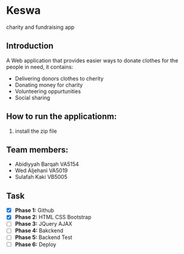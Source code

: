 # Keswa
charity and fundraising app

## Introduction
A Web application that provides easier ways to donate clothes for the people in need, it contains:
- Delivering donors clothes to cherity
- Donating money for charity
- Volunteering oppurtunities
- Social sharing

## How to run the applicationm:
1. install the zip file 


## Team members:
- Abidiyyah Barqah VA5154
-  Wed Aljehani VA5019
-  Sulafah Kaki VB5005

## Task
- [x] **Phase 1:** Github
- [x] **Phase 2:** HTML CSS Bootstrap 
- [ ] **Phase 3:** JQuery AJAX
- [ ] **Phase 4:** Bakckend
- [ ] **Phase 5:** Backend Test
- [ ] **Phase 6:** Deploy
